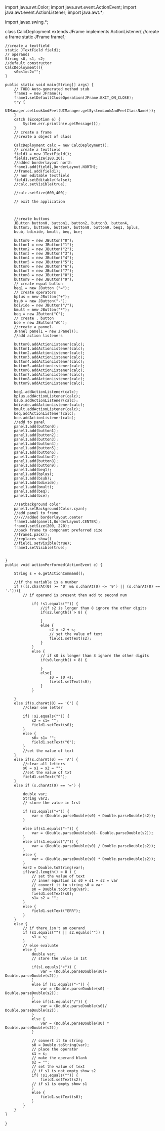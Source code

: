 import java.awt.Color;
import java.awt.event.ActionEvent;
import java.awt.event.ActionListener;
import java.awt.*;


import javax.swing.*;

class CalcDeployment extends JFrame implements ActionListener{
//create a frame
	static JFrame frame1;

	//create a textfield
	static JTextField field1;
	// operands
	String s0, s1, s2;
	//default constructor
	CalcDeployment(){
		s0=s1=s2="";
	}
	
	public static void main(String[] args) {
		// TODO Auto-generated method stub
		frame1 = new JFrame();
		frame1.setDefaultCloseOperation(JFrame.EXIT_ON_CLOSE);
		try {
			UIManager.setLookAndFeel(UIManager.getSystemLookAndFeelClassName());
		}
		catch (Exception e) {
			System.err.println(e.getMessage());
		}
		// create a frame
		//create a object of class
		
		CalcDeployment calc = new CalcDeployment();
		// create a textfield
		field1 = new JTextField();
		field1.setSize(180,20);
		//added borderlayout north
		frame1.add(field1,BorderLayout.NORTH);
		//frame1.add(field1);
		// non editable textfield
		field1.setEditable(false);
		//calc.setVisible(true);
		
		//calc.setSize(600,400);

		// exit the application
		
		
		
		//create buttons 
		JButton button0, button1, button2, button3, button4,
		button5, button6, button7, button8, button9, beq1, bplus,
		bsub, bdivide, bmult, beq, bce;
		
		button0 = new JButton("0");
		button1 = new JButton("1");
		button2 = new JButton("2");
		button3 = new JButton("3");
		button4 = new JButton("4");
		button5 = new JButton("5");
		button6 = new JButton("6");
		button7 = new JButton("7");
		button8 = new JButton("8");
		button9 = new JButton("9");
		// create equal button
		beq1 = new JButton ("=");
		// create operators
		bplus = new JButton("+");
		bsub = new JButton("-");
		bdivide = new JButton("/");
		bmult = new JButton("*");
		beq = new JButton("C");
		// create . button
		bce = new JButton("AC");
		//create a pannel.
		JPanel panel1 = new JPanel();
		//add action listeners

		button0.addActionListener(calc);
		button1.addActionListener(calc);
		button2.addActionListener(calc);
		button3.addActionListener(calc);
		button4.addActionListener(calc);
		button5.addActionListener(calc);
		button6.addActionListener(calc);
		button7.addActionListener(calc);
		button8.addActionListener(calc);
		button9.addActionListener(calc);
		
		beq1.addActionListener(calc);
		bplus.addActionListener(calc);
		bsub.addActionListener(calc);
		bdivide.addActionListener(calc);
		bmult.addActionListener(calc);
		beq.addActionListener(calc);
		bce.addActionListener(calc);
		//add to panel
		panel1.add(button0);
		panel1.add(button1);
		panel1.add(button2);
		panel1.add(button3);
		panel1.add(button4);
		panel1.add(button5);
		panel1.add(button6);
		panel1.add(button7);
		panel1.add(button8);
		panel1.add(button9);
		panel1.add(beq1);
		panel1.add(bplus);
		panel1.add(bsub);
		panel1.add(bdivide);
		panel1.add(bmult);
		panel1.add(beq);
		panel1.add(bce);
		
		//setbackground color
		panel1.setBackground(Color.cyan);
		//add panel to frame
		//////added borderlayout.center
		frame1.add(panel1,BorderLayout.CENTER);
		frame1.setSize(200, 220);
		//pack frame to component preferred size
		//frame1.pack();
		//replaces show()
		//field1.setVisible(true);
		frame1.setVisible(true);

		
	}
	public void actionPerformed(ActionEvent e) {
		
		String s = e.getActionCommand();
		
		//if the variable is a number
		if (((s.charAt(0) >= '0' && s.charAt(0) <= '9') || (s.charAt(0) == '.'))){
			// if operand is present then add to second num

				if( !s1.equals("")) {
					//if s2 is longer than 8 ignore the other digits
					if(s2.length() > 8) {
					
					}
					else {
						s2 = s2 + s;
						// set the value of text
						field1.setText(s2);
					}
				}
				else {
					// if s0 is longer than 8 ignore the other digits
					if(s0.length() > 8) {
						
					}
					else{
						s0 = s0 +s;
						field1.setText(s0);
					}
				}
			
		}
		else if(s.charAt(0) == 'C') {
			//clear one letter

			if( !s2.equals("")) {
				s2 = s1= "";
				field1.setText(s0);
			}
			else {
				s0= s1= ""; 
				field1.setText("0");
			}
			//set the value of text
		}
		else if(s.charAt(0) == 'A') {
			//clear all letters
			s0 = s1 = s2 = "";
			//set the value of txt
			field1.setText("0");
		}
		else if (s.charAt(0) == '=') {
			
			double var;
			String var2; 
			// store the value in 1rst
			
			if (s1.equals("+")) {
				var = (Double.parseDouble(s0) + Double.parseDouble(s2));
			}
			
			else if(s1.equals("-")) {
				var = (Double.parseDouble(s0)- Double.parseDouble(s2));
			}
			else if(s1.equals("/")) {
				var = (Double.parseDouble(s0) / Double.parseDouble(s2));
			}
			else {
				var = (Double.parseDouble(s0) * Double.parseDouble(s2));
			}
			var2 = Double.toString(var);
			if(var2.length() < 8 ) {
				// set the value of text 
				// inner equation is s0 + s1 + s2 = var
				// convert it to string s0 = var
				s0 = Double.toString(var);
				field1.setText(s0);
				s1= s2 = "";
			}
			else {
				field1.setText("ERR");
			}
		}
		else {
			// if there isn't an operand
			if (s1.equals("") || s2.equals("")) {
				s1 = s;
			}
			// else evaluate
			else {
				double var;
				// store the value in 1st
				
				if(s1.equals("+")) {
					var = (Double.parseDouble(s0)+ Double.parseDouble(s2));
				}
				else if (s1.equals("-")) {
					var = (Double.parseDouble(s0) - Double.parseDouble(s2));
				}
				else if(s1.equals("/")) {
					var = (Double.parseDouble(s0)/ Double.parseDouble(s2));
				}
				else {
					var = (Double.parseDouble(s0) * Double.parseDouble(s2));
				}
				
				// convert it to string
				s0 = Double.toString(var);
				// place the operator
				s1 = s;
				// make the operand blank
				s2 = "";
				// set the value of text
				// if s1 is not empty show s2
				if( !s1.equals("")) {
					field1.setText(s2);
				// if s1 is empty show s1
				}
				else {
					field1.setText(s0);
				}
			}
		}
	}

}
